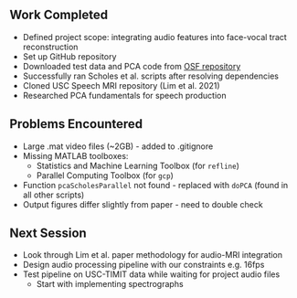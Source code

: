 ## Work Completed

- Defined project scope: integrating audio features into face-vocal tract reconstruction
- Set up GitHub repository
- Downloaded test data and PCA code from [OSF repository](https://osf.io/3m5pr/files/osfstorage)
- Successfully ran Scholes et al. scripts after resolving dependencies
- Cloned USC Speech MRI repository (Lim et al. 2021)
- Researched PCA fundamentals for speech production

## Problems Encountered

- Large .mat video files (~2GB) - added to .gitignore
- Missing MATLAB toolboxes:
    - Statistics and Machine Learning Toolbox (for `refline`)
    - Parallel Computing Toolbox (for `gcp`)
- Function `pcaScholesParallel` not found - replaced with `doPCA` (found in all other scripts)
- Output figures differ slightly from paper - need to double check 

## Next Session

- Look through Lim et al. paper methodology for audio-MRI integration
- Design audio processing pipeline with our constraints e.g. 16fps 
- Test pipeline on USC-TIMIT data while waiting for project audio files
	- Start with implementing spectrographs 